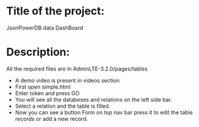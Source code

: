 # Title of the project: 
JsonPowerDB data DashBoard
 # Description:
 
All the required files are in AdminLTE-3.2.0/pages/tables
- A demo video is present in videos section
- First open simple.html
- Enter token and press GO
- You will see all the databeses and relations on the left side bar.
- Select a relation and the table is filled.
- Now you can see a button Form on top nav bar press it to edit the table records or add a new record.
